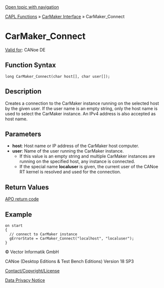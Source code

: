 [Open topic with navigation](../../../../../CANoeDEFamily.htm#Topics/CAPLFunctions/CarMaker/Functions/CAPLfunctionCarMakerConnect.md)

[CAPL Functions](../../CAPLfunctions.md) » [CarMaker Interface](../CAPLfunctionsCarMakerOverview.md) » CarMaker_Connect

# CarMaker_Connect

[Valid for](../../../Shared/FeatureAvailability.md):  CANoe DE

## Function Syntax

```plaintext
long CarMaker_Connect(char host[], char user[]);
```

## Description

Creates a connection to the CarMaker instance running on the selected host by the given user. If the user name is an empty string, only the host name is used to select the CarMaker instance. An IPv4 address is also accepted as host name.

## Parameters

- **host**: Host name or IP address of the CarMaker host computer.
- **user**: Name of the user running the CarMaker instance.
  - If this value is an empty string and multiple CarMaker instances are running on the specified host, any instance is connected.
  - If the special name **localuser** is given, the current user of the CANoe RT kernel is resolved and used for the connection.

## Return Values

[APO return code](../CAPLfunctionsCarMakerReturnCodes.md)

## Example

```plaintext
on start
{
  // connect to CarMaker instance
  gErrorState = CarMaker_Connect("localhost", "localuser");
}
```

© Vector Informatik GmbH

CANoe (Desktop Editions & Test Bench Editions) Version 18 SP3

[Contact/Copyright/License](../../../Shared/ContactCopyrightLicense.md)

[Data Privacy Notice](https://www.vector.com/int/en/company/get-info/privacy-policy/)